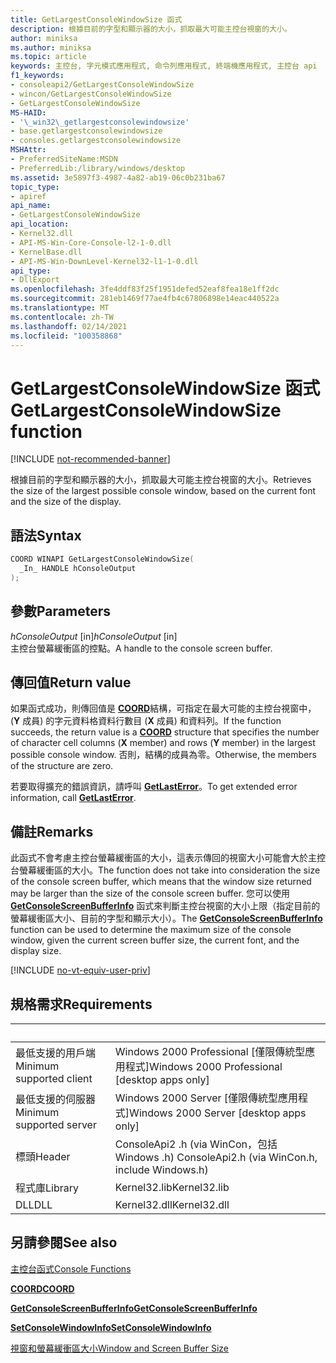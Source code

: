```yaml
---
title: GetLargestConsoleWindowSize 函式
description: 根據目前的字型和顯示器的大小，抓取最大可能主控台視窗的大小。
author: miniksa
ms.author: miniksa
ms.topic: article
keywords: 主控台, 字元模式應用程式, 命令列應用程式, 終端機應用程式, 主控台 api
f1_keywords:
- consoleapi2/GetLargestConsoleWindowSize
- wincon/GetLargestConsoleWindowSize
- GetLargestConsoleWindowSize
MS-HAID:
- '\_win32\_getlargestconsolewindowsize'
- base.getlargestconsolewindowsize
- consoles.getlargestconsolewindowsize
MSHAttr:
- PreferredSiteName:MSDN
- PreferredLib:/library/windows/desktop
ms.assetid: 3e5897f3-4987-4a82-ab19-06c0b231ba67
topic_type:
- apiref
api_name:
- GetLargestConsoleWindowSize
api_location:
- Kernel32.dll
- API-MS-Win-Core-Console-l2-1-0.dll
- KernelBase.dll
- API-MS-Win-DownLevel-Kernel32-l1-1-0.dll
api_type:
- DllExport
ms.openlocfilehash: 3fe4ddf83f25f1951defed52eaf8fea18e1ff2dc
ms.sourcegitcommit: 281eb1469f77ae4fb4c67806898e14eac440522a
ms.translationtype: MT
ms.contentlocale: zh-TW
ms.lasthandoff: 02/14/2021
ms.locfileid: "100358868"
---
```

# <a name="getlargestconsolewindowsize-function"></a><span data-ttu-id="10d95-104">GetLargestConsoleWindowSize 函式</span><span class="sxs-lookup"><span data-stu-id="10d95-104">GetLargestConsoleWindowSize function</span></span>

[!INCLUDE [not-recommended-banner](./includes/not-recommended-banner.md)]

<span data-ttu-id="10d95-105">根據目前的字型和顯示器的大小，抓取最大可能主控台視窗的大小。</span><span class="sxs-lookup"><span data-stu-id="10d95-105">Retrieves the size of the largest possible console window, based on the current font and the size of the display.</span></span>

## <a name="syntax"></a><span data-ttu-id="10d95-106">語法</span><span class="sxs-lookup"><span data-stu-id="10d95-106">Syntax</span></span>

```C
COORD WINAPI GetLargestConsoleWindowSize(
  _In_ HANDLE hConsoleOutput
);
```

## <a name="parameters"></a><span data-ttu-id="10d95-107">參數</span><span class="sxs-lookup"><span data-stu-id="10d95-107">Parameters</span></span>

<span data-ttu-id="10d95-108">*hConsoleOutput* \[in\]</span><span class="sxs-lookup"><span data-stu-id="10d95-108">*hConsoleOutput* \[in\]</span></span>  
<span data-ttu-id="10d95-109">主控台螢幕緩衝區的控點。</span><span class="sxs-lookup"><span data-stu-id="10d95-109">A handle to the console screen buffer.</span></span>

## <a name="return-value"></a><span data-ttu-id="10d95-110">傳回值</span><span class="sxs-lookup"><span data-stu-id="10d95-110">Return value</span></span>

<span data-ttu-id="10d95-111">如果函式成功，則傳回值是 [**COORD**](coord-str.md)結構，可指定在最大可能的主控台視窗中， (**Y** 成員) 的字元資料格資料行數目 (**X** 成員) 和資料列。</span><span class="sxs-lookup"><span data-stu-id="10d95-111">If the function succeeds, the return value is a [**COORD**](coord-str.md) structure that specifies the number of character cell columns (**X** member) and rows (**Y** member) in the largest possible console window.</span></span> <span data-ttu-id="10d95-112">否則，結構的成員為零。</span><span class="sxs-lookup"><span data-stu-id="10d95-112">Otherwise, the members of the structure are zero.</span></span>

<span data-ttu-id="10d95-113">若要取得擴充的錯誤資訊，請呼叫 [**GetLastError**](/windows/win32/api/errhandlingapi/nf-errhandlingapi-getlasterror)。</span><span class="sxs-lookup"><span data-stu-id="10d95-113">To get extended error information, call [**GetLastError**](/windows/win32/api/errhandlingapi/nf-errhandlingapi-getlasterror).</span></span>

## <a name="remarks"></a><span data-ttu-id="10d95-114">備註</span><span class="sxs-lookup"><span data-stu-id="10d95-114">Remarks</span></span>

<span data-ttu-id="10d95-115">此函式不會考慮主控台螢幕緩衝區的大小，這表示傳回的視窗大小可能會大於主控台螢幕緩衝區的大小。</span><span class="sxs-lookup"><span data-stu-id="10d95-115">The function does not take into consideration the size of the console screen buffer, which means that the window size returned may be larger than the size of the console screen buffer.</span></span> <span data-ttu-id="10d95-116">您可以使用 [**GetConsoleScreenBufferInfo**](getconsolescreenbufferinfo.md) 函式來判斷主控台視窗的大小上限（指定目前的螢幕緩衝區大小、目前的字型和顯示大小）。</span><span class="sxs-lookup"><span data-stu-id="10d95-116">The [**GetConsoleScreenBufferInfo**](getconsolescreenbufferinfo.md) function can be used to determine the maximum size of the console window, given the current screen buffer size, the current font, and the display size.</span></span>

[!INCLUDE [no-vt-equiv-user-priv](./includes/no-vt-equiv-user-priv.md)]

## <a name="requirements"></a><span data-ttu-id="10d95-117">規格需求</span><span class="sxs-lookup"><span data-stu-id="10d95-117">Requirements</span></span>

| &nbsp; | &nbsp; |
|-|-|
| <span data-ttu-id="10d95-118">最低支援的用戶端</span><span class="sxs-lookup"><span data-stu-id="10d95-118">Minimum supported client</span></span> | <span data-ttu-id="10d95-119">Windows 2000 Professional \[僅限傳統型應用程式\]</span><span class="sxs-lookup"><span data-stu-id="10d95-119">Windows 2000 Professional \[desktop apps only\]</span></span> |
| <span data-ttu-id="10d95-120">最低支援的伺服器</span><span class="sxs-lookup"><span data-stu-id="10d95-120">Minimum supported server</span></span> | <span data-ttu-id="10d95-121">Windows 2000 Server \[僅限傳統型應用程式\]</span><span class="sxs-lookup"><span data-stu-id="10d95-121">Windows 2000 Server \[desktop apps only\]</span></span> |
| <span data-ttu-id="10d95-122">標頭</span><span class="sxs-lookup"><span data-stu-id="10d95-122">Header</span></span> | <span data-ttu-id="10d95-123">ConsoleApi2 .h (via WinCon，包括 Windows .h) </span><span class="sxs-lookup"><span data-stu-id="10d95-123">ConsoleApi2.h (via WinCon.h, include Windows.h)</span></span> |
| <span data-ttu-id="10d95-124">程式庫</span><span class="sxs-lookup"><span data-stu-id="10d95-124">Library</span></span> | <span data-ttu-id="10d95-125">Kernel32.lib</span><span class="sxs-lookup"><span data-stu-id="10d95-125">Kernel32.lib</span></span> |
| <span data-ttu-id="10d95-126">DLL</span><span class="sxs-lookup"><span data-stu-id="10d95-126">DLL</span></span> | <span data-ttu-id="10d95-127">Kernel32.dll</span><span class="sxs-lookup"><span data-stu-id="10d95-127">Kernel32.dll</span></span> |

## <a name="see-also"></a><span data-ttu-id="10d95-128">另請參閱</span><span class="sxs-lookup"><span data-stu-id="10d95-128">See also</span></span>

[<span data-ttu-id="10d95-129">主控台函式</span><span class="sxs-lookup"><span data-stu-id="10d95-129">Console Functions</span></span>](console-functions.md)

[<span data-ttu-id="10d95-130">**COORD**</span><span class="sxs-lookup"><span data-stu-id="10d95-130">**COORD**</span></span>](coord-str.md)

[<span data-ttu-id="10d95-131">**GetConsoleScreenBufferInfo**</span><span class="sxs-lookup"><span data-stu-id="10d95-131">**GetConsoleScreenBufferInfo**</span></span>](getconsolescreenbufferinfo.md)

[<span data-ttu-id="10d95-132">**SetConsoleWindowInfo**</span><span class="sxs-lookup"><span data-stu-id="10d95-132">**SetConsoleWindowInfo**</span></span>](setconsolewindowinfo.md)

[<span data-ttu-id="10d95-133">視窗和螢幕緩衝區大小</span><span class="sxs-lookup"><span data-stu-id="10d95-133">Window and Screen Buffer Size</span></span>](window-and-screen-buffer-size.md)